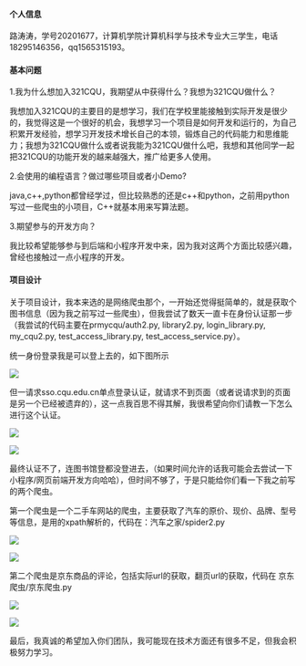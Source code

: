 #### 个人信息

路涛涛，学号20201677，计算机学院计算机科学与技术专业大三学生，电话18295146356，qq1565315193。

#### 基本问题

1.我为什么想加入321CQU，我期望从中获得什么？我想为321CQU做什么？

我想加入321CQU的主要目的是想学习，我们在学校里能接触到实际开发是很少的，我觉得这是一个很好的机会，我想学习一个项目是如何开发和运行的，为自己积累开发经验，想学习开发技术增长自己的本领，锻炼自己的代码能力和思维能力；我想为321CQU做什么或者说我能为321CQU做什么吧，我想和其他同学一起把321CQU的功能开发的越来越强大，推广给更多人使用。

2.会使用的编程语言？做过哪些项目或者小Demo?

java,c++,python都曾经学过，但比较熟悉的还是c++和python，之前用python写过一些爬虫的小项目，C++就基本用来写算法题。

3.期望参与的开发方向？

我比较希望能够参与到后端和小程序开发中来，因为我对这两个方面比较感兴趣，曾经也接触过一点小程序的开发。

#### 项目设计

关于项目设计，我本来选的是网络爬虫那个，一开始还觉得挺简单的，就是获取个图书信息（因为我之前写过一些爬虫），但我尝试了数天一直卡在身份认证那一步（我尝试的代码主要在prmycqu/auth2.py, library2.py, login_library.py, my_cqu2.py, test_access_library.py, test_access_service.py）。

统一身份登录我是可以登上去的，如下图所示

![](C:\Users\86182\AppData\Roaming\marktext\images\2023-03-23-20-29-36-image.png)

但一请求sso.cqu.edu.cn单点登录认证，就请求不到页面（或者说请求到的页面是另一个已经被遗弃的），这一点我百思不得其解，我很希望向你们请教一下怎么进行这个认证。

![](C:\Users\86182\AppData\Roaming\marktext\images\2023-03-23-20-50-44-image.png)

![](C:\Users\86182\AppData\Roaming\marktext\images\2023-03-23-20-56-12-image.png)

最终认证不了，连图书馆登都没登进去，（如果时间允许的话我可能会去尝试一下小程序/网页前端开发方向哈哈），但时间不够了，于是只能给你们看一下我之前写的两个爬虫。

第一个爬虫是一个二手车网站的爬虫，主要获取了汽车的原价、现价、品牌、型号等信息，是用的xpath解析的，代码在：汽车之家/spider2.py

![](C:\Users\86182\AppData\Roaming\marktext\images\2023-03-23-20-35-58-image.png)

![](C:\Users\86182\AppData\Roaming\marktext\images\2023-03-23-20-36-39-image.png)

第二个爬虫是京东商品的评论，包括实际url的获取，翻页url的获取，代码在 京东爬虫/京东爬虫.py

![](C:\Users\86182\AppData\Roaming\marktext\images\2023-03-23-20-40-10-image.png)

![](C:\Users\86182\AppData\Roaming\marktext\images\2023-03-23-20-40-36-image.png)



最后，我真诚的希望加入你们团队，我可能现在技术方面还有很多不足，但我会积极努力学习。


